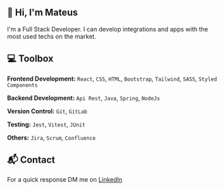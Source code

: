
<div align="start">
  <h2>👋 Hi, I'm Mateus</h2>
  <p>I'm a Full Stack Developer. I can develop integrations and apps with the most used techs on the market.</p>
  <h2>💻 Toolbox</h2>
  <p><strong>Frontend Development:</strong> <code>React</code>, <code>CSS</code>, <code>HTML</code>, <code>Bootstrap</code>, <code>Tailwind</code>, <code>SASS</code>, <code>Styled Components</code></p>
  <p><strong>Backend Development:</strong> <code>Api Rest</code>, <code>Java</code>, <code>Spring</code>, <code>NodeJs</code></p>
  <p><strong>Version Control:</strong> <code>Git</code>, <code>GitLab</code></p>
  <p><strong>Testing:</strong> <code>Jest</code>, <code>Vitest</code>, <code>JUnit</code></p>
  <p><strong>Others:</strong> <code>Jira</code>, <code>Scrum</code>, <code>Confluence</code></p>
  <h2></img>📬 Contact</h2>
  <p>For a quick response DM me on <a href="https://www.linkedin.com/in/mateus-lima-209b59140/">Linkedln</a></p>
</div>
